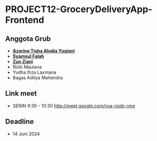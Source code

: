 # PROJECT12-GroceryDeliveryApp-Frontend

## Anggota Grub
- **<u>Azarine Tisha Alodia Yugiani</u>**
- **<u>Syamsul Falah</u>**
- **<u>Zun Ziani</u>**
- Rizki Maulana
- Yudha Ihza Laxmana
- Bagas Aditya Mahendra

## Link meet
- SENIN 9:30 - 10:30 http://meet.google.com/nxa-nzeb-rmq

## Deadline
- 14 Juni 2024